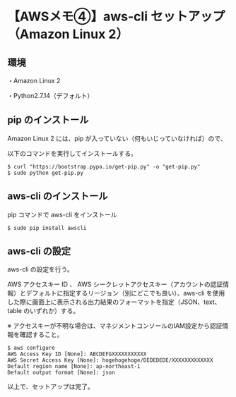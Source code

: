 # 【AWSメモ④】aws-cli セットアップ（Amazon Linux 2）

## 環境

・Amazon Linux 2  

・Python2.7.14（デフォルト）



## pip のインストール

Amazon Linux 2 には、pip が入っていない（何もいじっていなければ）ので、

以下のコマンドを実行してインストールする。

```shell
$ curl "https://bootstrap.pypa.io/get-pip.py" -o "get-pip.py"
$ sudo python get-pip.py
```



## aws-cli のインストール

pip コマンドで aws-cli をインストール



```shell
$ sudo pip install awscli
```



## aws-cli の設定

aws-cli の設定を行う。  

AWS アクセスキー ID 、 AWS シークレットアクセスキー（アカウントの認証情報）とデフォルトに指定するリージョン（別にどこでも良い）、aws-cli を使用した際に画面上に表示される出力結果のフォーマットを指定（JSON、text、table のいずれか）する。  

※ アクセスキーが不明な場合は、マネジメントコンソールのIAM設定から認証情報を確認すること。



```shell
$ aws configure
AWS Access Key ID [None]: ABCDEFGXXXXXXXXXXX
AWS Secret Access Key [None]: hogehogehoge/DEDEDEDE/XXXXXXXXXXXXX
Default region name [None]: ap-northeast-1
Default output format [None]: json
```

以上で、セットアップは完了。
